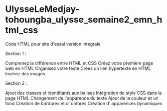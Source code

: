 # UlysseLeMedjay-tohoungba_ulysse_semaine2_emn_html_css
Code HTML pour site d'essai version intégrale

Section 1 : 

Comprenez la différence entre HTML et CSS 
Créez votre première page web en HTML
Organisez votre texte
Créez un lien hypertexte en HTML
Insérez des images

Section 2 : 

Ajout des classes et identifiants aux balises
Intégration de style CSS dans la page HTML
Changement de l'apparence du texte 
Ajout de la couleur et un fond 
Création de bordures et d’ ombres
Création d’ apparences dynamiques
